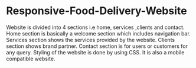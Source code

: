 # Responsive-Food-Delivery-Website
Website is divided into 4 sections i.e home, services ,clients and contact.
Home section is basically a welcome section which includes navigation bar.
Services section shows the services provided by the website.
Clients section shows brand partner.
Contact section is for users or customers for any query.
Styling of the website is done by using CSS.
It is also a mobile compatible website.
